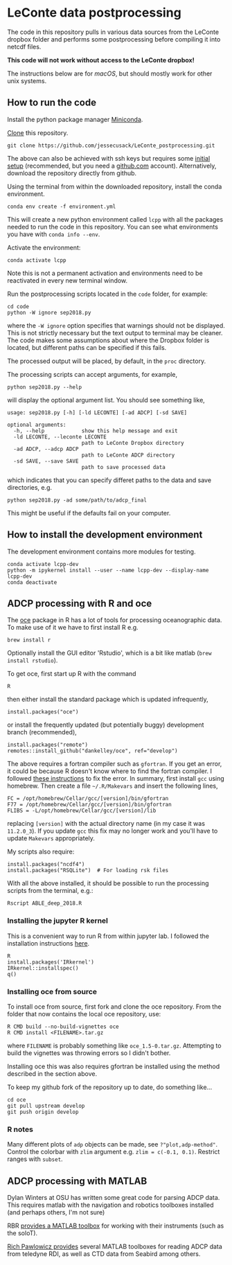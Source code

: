 # LeConte data postprocessing

The code in this repository pulls in various data sources from the LeConte
dropbox folder and performs some postprocessing before compiling it into 
netcdf files. 

**This code will not work without access to the LeConte dropbox!**

The instructions below are for _macOS_, but should mostly work for other unix systems. 

## How to run the code

Install the python package manager [Miniconda](https://docs.conda.io/en/latest/miniconda.html).


[Clone](https://git-scm.com/book/en/v2/Git-Basics-Getting-a-Git-Repository) this repository.
```
git clone https://github.com/jessecusack/LeConte_postprocessing.git
```
The above can also be achieved with ssh keys but requires some [initial setup](https://jdblischak.github.io/2014-09-18-chicago/novice/git/05-sshkeys.html) (recommended, but you need a [github.com](github.com) account). Alternatively, download the repository directly from github.

Using the terminal from within the downloaded repository, install the conda environment.
```
conda env create -f environment.yml
```
This will create a new python environment called `lcpp` with all the packages needed to run the code in this repository. You can see what environments you have with `conda info --env`.

Activate the environment: 
```
conda activate lcpp
```
Note this is not a permanent activation and environments need to be reactivated in every new terminal window.

Run the postprocessing scripts located in the `code` folder, for example:
```
cd code
python -W ignore sep2018.py
```

where the `-W ignore` option specifies that warnings should not be displayed. This is not strictly necessary but the text output to terminal may be cleaner. The code makes some assumptions about where the Dropbox folder is located, but different paths can be specified if this fails. 

The processed output will be placed, by default, in the `proc` directory. 

The processing scripts can accept arguments, for example,
```
python sep2018.py --help
```
will display the optional argument list. You should see something like,
```
usage: sep2018.py [-h] [-ld LECONTE] [-ad ADCP] [-sd SAVE]

optional arguments:
  -h, --help            show this help message and exit
  -ld LECONTE, --leconte LECONTE
                        path to LeConte Dropbox directory
  -ad ADCP, --adcp ADCP
                        path to LeConte ADCP directory
  -sd SAVE, --save SAVE
                        path to save processed data
```
which indicates that you can specify differet paths to the data and save directories, e.g.
```
python sep2018.py -ad some/path/to/adcp_final
```
This might be useful if the defaults fail on your computer.

<!-- ## How to develop the code

Install the development environment `conda env create -f environment_dev.yml` and look in the `tests` folder. -->

## How to install the development environment

The development environment contains more modules for testing. 

```
conda activate lcpp-dev
python -m ipykernel install --user --name lcpp-dev --display-name lcpp-dev
conda deactivate
```

## ADCP processing with R and oce

The [oce](https://dankelley.github.io/oce/) package in R has a lot of tools for processing oceanographic data. To make use of it we have to first install R e.g.

```
brew install r
```

Optionally install the GUI editor 'Rstudio', which is a bit like matlab (`brew install rstudio`).

To get oce, first start up R with the command

```
R
```

then either install the standard package which is updated infrequently,

```
install.packages("oce")
```

or install the frequently updated (but potentially buggy) development branch (recommended),

```
install.packages("remote")
remotes::install_github("dankelley/oce", ref="develop")
```

The above requires a fortran compiler such as `gfortran`. If you get an error, it could be because R doesn't know where to find the fortran compiler. I followed [these instructions](https://www.cynkra.com/blog/2021-03-16-gfortran-macos/) to fix the error. In summary, first install `gcc` using homebrew. Then create a file `~/.R/Makevars` and insert the following lines,

```
FC = /opt/homebrew/Cellar/gcc/[version]/bin/gfortran
F77 = /opt/homebrew/Cellar/gcc/[version]/bin/gfortran
FLIBS = -L/opt/homebrew/Cellar/gcc/[version]/lib
```

replacing `[version]` with the actual directory name (in my case it was `11.2.0_3`). If you update `gcc` this fix may no longer work and you'll have to update `Makevars` appropriately. 

My scripts also require:

```
install.packages("ncdf4")
install.packages("RSQLite")  # For loading rsk files
```

With all the above installed, it should be possible to run the processing scripts from the terminal, e.g.:

```
Rscript ABLE_deep_2018.R
```

### Installing the jupyter R kernel

This is a convenient way to run R from within jupyter lab. I followed the installation instructions [here](https://github.com/IRkernel/IRkernel).

```
R
install.packages('IRkernel')
IRkernel::installspec()
q()
```

### Installing oce from source

To install oce from source, first fork and clone the oce repository. From the folder that now contains the local oce repository, use:

```
R CMD build --no-build-vignettes oce
R CMD install <FILENAME>.tar.gz
```

where `FILENAME` is probably something like `oce_1.5-0.tar.gz`. Attempting to build the vignettes was throwing errors so I didn't bother. 

Installing oce this was also requires gfortran be installed using the method described in the section above.

To keep my github fork of the repository up to date, do something like...

```
cd oce
git pull upstream develop
git push origin develop
```

### R notes

Many different plots of `adp` objects can be made, see `?"plot,adp-method"`. Control the colorbar with `zlim` argument e.g. `zlim = c(-0.1, 0.1)`. Restrict ranges with `subset`.

## ADCP processing with MATLAB

Dylan Winters at OSU has written some great code for parsing ADCP data. This requires matlab with the navigation and robotics toolboxes installed (and perhaps others, I'm not sure)

RBR [provides a MATLAB toolbox](https://rbr-global.com/support/matlab-tools) for working with their instruments (such as the soloT).

[Rich Pawlowicz provides](https://www.eoas.ubc.ca/~rich/) several MATLAB toolboxes for reading ADCP data from teledyne RDI, as well as CTD data from Seabird among others. 
